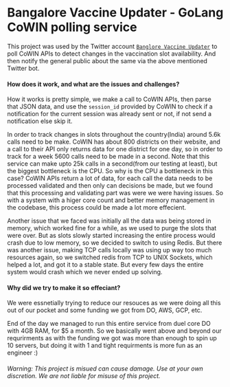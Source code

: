 # Bangalore Vaccine Updater - GoLang CoWIN polling service

This project was used by the Twitter account [`Banglore Vaccine Updater`](https://twitter.com/BloreVaccine) to poll CoWIN APIs to detect changes in the vaccination slot availability. And then notify the general public about the same via the above mentioned Twitter bot. 

#### How does it work, and what are the issues and challenges? 

How it works is pretty simple, we make a call to CoWIN APIs, then parse that JSON data, and use the `session_id` provided by CoWIN to check if a notification for the current session was already sent or not, if not send a notification else skip it. 

In order to track changes in slots throughout the country(India) around 5.6k calls need to be make. CoWIN has about 800 districts on their website, and a call to their API only returns data for one district for one day, so in order to track for a week 5600 calls need to be made in a second. Note that this service can make upto 25k calls in a second(from our testing at least), but the biggest bottleneck is the CPU. So why is the CPU a bottleneck in this case? CoWIN APIs return a lot of data, for each call the data needs to be processed validated and then only can decisions be made, but we found that this processing and validating part was were we were having issues. So with a system with a higer core count and better memory management in the codebase, this process could be made a lot more effecient. 

Another issue that we faced was initially all the data was being stored in memory, which worked fine for a while, as we used to purge the slots that were over. But as slots slowly started increasing the entire process would crash due to low memory, so we decided to switch to using Redis. But there was another issue, making TCP calls locally was using up way too much resources again, so we switched redis from TCP to UNIX Sockets, which helped a lot, and got it to a stable state. But every few days the entire system would crash which we never ended up solving. 

#### Why did we try to make it so effeciant? 

We were essnetially trying to reduce our resouces as we were doing all this out of our pocket and some funding we got from DO, AWS, GCP, etc. 

End of the day we managed to run this entire service from duel core DO with 4GB RAM, for $5 a month. So we basically went above and beyond our requrirments as with the funding we got was more than enough to spin up 10 servers, but doing it with 1 and tight requirments is more fun as an engineer :)

###### Warning: This project is misued can cause damage. Use at your own discretion. We are not liable for misuse of this project.
